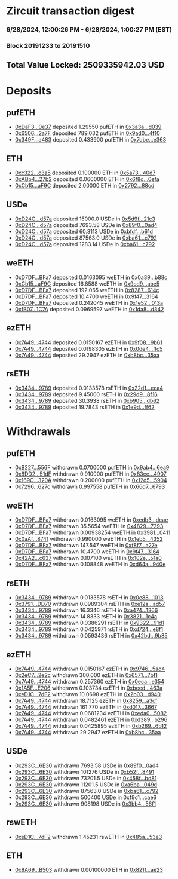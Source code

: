 # Zircuit transaction digest
### 6/28/2024, 12:00:26 PM - 6/28/2024, 1:00:27 PM (EST)
### Block 20191233 to 20191510

## Total Value Locked: 2509335942.03 USD

# Deposits
## pufETH
- [0xDaF3...0e37](https://etherscan.io/address/0xDaF319F9B32538bAAA8D141D122494c8631b0e37) deposited 1.29550 pufETH in [0x3a3a...d039](https://etherscan.io/tx/0xDaF319F9B32538bAAA8D141D122494c8631b0e37)
- [0x6506...2a7F](https://etherscan.io/address/0x6506d8097Ea88CCe217D7b4396eA58Ab9AF22a7F) deposited 789.032 pufETH in [0x9ad0...4f10](https://etherscan.io/tx/0x6506d8097Ea88CCe217D7b4396eA58Ab9AF22a7F)
- [0x349F...a483](https://etherscan.io/address/0x349F22494Ad7A85bd312a8856395791003D0a483) deposited 0.433900 pufETH in [0x7dbe...e363](https://etherscan.io/tx/0x349F22494Ad7A85bd312a8856395791003D0a483)
## ETH
- [0xc322...c3a5](https://etherscan.io/address/0xc322175FBcF334F015991A2a764C289062dcc3a5) deposited 0.100000 ETH in [0x5a73...40d7](https://etherscan.io/tx/0xc322175FBcF334F015991A2a764C289062dcc3a5)
- [0xABb4...27b2](https://etherscan.io/address/0xABb4C8A18B4f685a058B67f2a92E2e9222D627b2) deposited 0.0600000 ETH in [0x6f8d...0efa](https://etherscan.io/tx/0xABb4C8A18B4f685a058B67f2a92E2e9222D627b2)
- [0xCb15...aF9C](https://etherscan.io/address/0xCb15941180ED7CfF8B3547117eCA6b78cbdEaF9C) deposited 2.00000 ETH in [0x2792...88cd](https://etherscan.io/tx/0xCb15941180ED7CfF8B3547117eCA6b78cbdEaF9C)
## USDe
- [0xD24C...d57a](https://etherscan.io/address/0xD24Cfe2d0fa81369ca6291c28ac5426e16B6d57a) deposited 15000.0 USDe in [0x5d9f...21c3](https://etherscan.io/tx/0xD24Cfe2d0fa81369ca6291c28ac5426e16B6d57a)
- [0xD24C...d57a](https://etherscan.io/address/0xD24Cfe2d0fa81369ca6291c28ac5426e16B6d57a) deposited 7693.58 USDe in [0x89f0...0ad4](https://etherscan.io/tx/0xD24Cfe2d0fa81369ca6291c28ac5426e16B6d57a)
- [0xD24C...d57a](https://etherscan.io/address/0xD24Cfe2d0fa81369ca6291c28ac5426e16B6d57a) deposited 60.3113 USDe in [0xbfdf...b61d](https://etherscan.io/tx/0xD24Cfe2d0fa81369ca6291c28ac5426e16B6d57a)
- [0xD24C...d57a](https://etherscan.io/address/0xD24Cfe2d0fa81369ca6291c28ac5426e16B6d57a) deposited 87563.0 USDe in [0xba61...c792](https://etherscan.io/tx/0xD24Cfe2d0fa81369ca6291c28ac5426e16B6d57a)
- [0xD24C...d57a](https://etherscan.io/address/0xD24Cfe2d0fa81369ca6291c28ac5426e16B6d57a) deposited 1283.14 USDe in [0xba61...c792](https://etherscan.io/tx/0xD24Cfe2d0fa81369ca6291c28ac5426e16B6d57a)
## weETH
- [0xD7DF...BFa7](https://etherscan.io/address/0xD7DF7E085214743530afF339aFC420c7c720BFa7) deposited 0.0163095 weETH in [0x0a39...b88c](https://etherscan.io/tx/0xD7DF7E085214743530afF339aFC420c7c720BFa7)
- [0xCb15...aF9C](https://etherscan.io/address/0xCb15941180ED7CfF8B3547117eCA6b78cbdEaF9C) deposited 16.8588 weETH in [0x9cd9...abe5](https://etherscan.io/tx/0xCb15941180ED7CfF8B3547117eCA6b78cbdEaF9C)
- [0xD7DF...BFa7](https://etherscan.io/address/0xD7DF7E085214743530afF339aFC420c7c720BFa7) deposited 192.065 weETH in [0x8287...614c](https://etherscan.io/tx/0xD7DF7E085214743530afF339aFC420c7c720BFa7)
- [0xD7DF...BFa7](https://etherscan.io/address/0xD7DF7E085214743530afF339aFC420c7c720BFa7) deposited 10.4700 weETH in [0x9f47...3164](https://etherscan.io/tx/0xD7DF7E085214743530afF339aFC420c7c720BFa7)
- [0xD7DF...BFa7](https://etherscan.io/address/0xD7DF7E085214743530afF339aFC420c7c720BFa7) deposited 0.242045 weETH in [0x1e52...013a](https://etherscan.io/tx/0xD7DF7E085214743530afF339aFC420c7c720BFa7)
- [0xfB07...1C7A](https://etherscan.io/address/0xfB07D2bdef2Deb1eBeC001644b4732AB77281C7A) deposited 0.0969597 weETH in [0x1da8...d342](https://etherscan.io/tx/0xfB07D2bdef2Deb1eBeC001644b4732AB77281C7A)
## ezETH
- [0x7A49...4744](https://etherscan.io/address/0x7A493Be5c2ce014cD049Bf178a1ac0Db1B434744) deposited 0.0150167 ezETH in [0x9f08...9b61](https://etherscan.io/tx/0x7A493Be5c2ce014cD049Bf178a1ac0Db1B434744)
- [0x7A49...4744](https://etherscan.io/address/0x7A493Be5c2ce014cD049Bf178a1ac0Db1B434744) deposited 0.0198305 ezETH in [0x0de4...ffc5](https://etherscan.io/tx/0x7A493Be5c2ce014cD049Bf178a1ac0Db1B434744)
- [0x7A49...4744](https://etherscan.io/address/0x7A493Be5c2ce014cD049Bf178a1ac0Db1B434744) deposited 29.2947 ezETH in [0xb8bc...35aa](https://etherscan.io/tx/0x7A493Be5c2ce014cD049Bf178a1ac0Db1B434744)
## rsETH
- [0x3434...9789](https://etherscan.io/address/0x34349c5569e7B846c3558961552D2202760A9789) deposited 0.0133578 rsETH in [0x22d1...eca4](https://etherscan.io/tx/0x34349c5569e7B846c3558961552D2202760A9789)
- [0x3434...9789](https://etherscan.io/address/0x34349c5569e7B846c3558961552D2202760A9789) deposited 9.45000 rsETH in [0x29d9...8f16](https://etherscan.io/tx/0x34349c5569e7B846c3558961552D2202760A9789)
- [0x3434...9789](https://etherscan.io/address/0x34349c5569e7B846c3558961552D2202760A9789) deposited 30.3938 rsETH in [0xb905...db62](https://etherscan.io/tx/0x34349c5569e7B846c3558961552D2202760A9789)
- [0x3434...9789](https://etherscan.io/address/0x34349c5569e7B846c3558961552D2202760A9789) deposited 19.7843 rsETH in [0x1e9d...ff62](https://etherscan.io/tx/0x34349c5569e7B846c3558961552D2202760A9789)
# Withdrawals
## pufETH
- [0xB227...556F](https://etherscan.io/address/0xB2271a6042d89CC5EfB30E5d6e4CDD9c7ed8556F) withdrawn 0.0700000 pufETH in [0x9ab4...6ea9](https://etherscan.io/tx/0xB2271a6042d89CC5EfB30E5d6e4CDD9c7ed8556F)
- [0x8DD2...51dF](https://etherscan.io/address/0x8DD2aF353Ed87c0AE4F862D9acF88A141bBa51dF) withdrawn 0.910000 pufETH in [0x83ce...4907](https://etherscan.io/tx/0x8DD2aF353Ed87c0AE4F862D9acF88A141bBa51dF)
- [0x169C...320A](https://etherscan.io/address/0x169C9EE7C2684E6Be5B87C0854f0CB3c600F320A) withdrawn 0.200000 pufETH in [0x12d5...5904](https://etherscan.io/tx/0x169C9EE7C2684E6Be5B87C0854f0CB3c600F320A)
- [0x7296...627c](https://etherscan.io/address/0x72966f21A6aDffe8CB836b0A2EdF1c256B1D627c) withdrawn 0.997558 pufETH in [0x66d7...6793](https://etherscan.io/tx/0x72966f21A6aDffe8CB836b0A2EdF1c256B1D627c)
## weETH
- [0xD7DF...BFa7](https://etherscan.io/address/0xD7DF7E085214743530afF339aFC420c7c720BFa7) withdrawn 0.0163095 weETH in [0xedb3...dcae](https://etherscan.io/tx/0xD7DF7E085214743530afF339aFC420c7c720BFa7)
- [0xD7DF...BFa7](https://etherscan.io/address/0xD7DF7E085214743530afF339aFC420c7c720BFa7) withdrawn 35.5654 weETH in [0x4829...7293](https://etherscan.io/tx/0xD7DF7E085214743530afF339aFC420c7c720BFa7)
- [0xD7DF...BFa7](https://etherscan.io/address/0xD7DF7E085214743530afF339aFC420c7c720BFa7) withdrawn 0.00938254 weETH in [0x3981...0411](https://etherscan.io/tx/0xD7DF7E085214743530afF339aFC420c7c720BFa7)
- [0x0aAf...8741](https://etherscan.io/address/0x0aAfE3568C31184cfe883Cb664dD677Add6b8741) withdrawn 0.990000 weETH in [0x1eb5...4352](https://etherscan.io/tx/0x0aAfE3568C31184cfe883Cb664dD677Add6b8741)
- [0xD7DF...BFa7](https://etherscan.io/address/0xD7DF7E085214743530afF339aFC420c7c720BFa7) withdrawn 147.547 weETH in [0xf8f7...a27e](https://etherscan.io/tx/0xD7DF7E085214743530afF339aFC420c7c720BFa7)
- [0xD7DF...BFa7](https://etherscan.io/address/0xD7DF7E085214743530afF339aFC420c7c720BFa7) withdrawn 10.4700 weETH in [0x9f47...3164](https://etherscan.io/tx/0xD7DF7E085214743530afF339aFC420c7c720BFa7)
- [0x42A2...c637](https://etherscan.io/address/0x42A22772deC0cAe3B30658fB880f9Cd07397c637) withdrawn 0.107100 weETH in [0x102e...51a0](https://etherscan.io/tx/0x42A22772deC0cAe3B30658fB880f9Cd07397c637)
- [0xD7DF...BFa7](https://etherscan.io/address/0xD7DF7E085214743530afF339aFC420c7c720BFa7) withdrawn 0.108848 weETH in [0xd64a...940e](https://etherscan.io/tx/0xD7DF7E085214743530afF339aFC420c7c720BFa7)
## rsETH
- [0x3434...9789](https://etherscan.io/address/0x34349c5569e7B846c3558961552D2202760A9789) withdrawn 0.0133578 rsETH in [0x0e88...1013](https://etherscan.io/tx/0x34349c5569e7B846c3558961552D2202760A9789)
- [0x3791...DD70](https://etherscan.io/address/0x3791d3B0b48AEc6937dDD76E760339e19da2DD70) withdrawn 0.0989304 rsETH in [0xe12a...ad57](https://etherscan.io/tx/0x3791d3B0b48AEc6937dDD76E760339e19da2DD70)
- [0x3434...9789](https://etherscan.io/address/0x34349c5569e7B846c3558961552D2202760A9789) withdrawn 16.3346 rsETH in [0xa474...1366](https://etherscan.io/tx/0x34349c5569e7B846c3558961552D2202760A9789)
- [0x3434...9789](https://etherscan.io/address/0x34349c5569e7B846c3558961552D2202760A9789) withdrawn 14.8333 rsETH in [0x3821...1c4a](https://etherscan.io/tx/0x34349c5569e7B846c3558961552D2202760A9789)
- [0x3434...9789](https://etherscan.io/address/0x34349c5569e7B846c3558961552D2202760A9789) withdrawn 0.0386291 rsETH in [0x9322...91d1](https://etherscan.io/tx/0x34349c5569e7B846c3558961552D2202760A9789)
- [0x3434...9789](https://etherscan.io/address/0x34349c5569e7B846c3558961552D2202760A9789) withdrawn 0.0425971 rsETH in [0xd724...e8f1](https://etherscan.io/tx/0x34349c5569e7B846c3558961552D2202760A9789)
- [0x3434...9789](https://etherscan.io/address/0x34349c5569e7B846c3558961552D2202760A9789) withdrawn 0.0593436 rsETH in [0x42bd...9b85](https://etherscan.io/tx/0x34349c5569e7B846c3558961552D2202760A9789)
## ezETH
- [0x7A49...4744](https://etherscan.io/address/0x7A493Be5c2ce014cD049Bf178a1ac0Db1B434744) withdrawn 0.0150167 ezETH in [0x9746...5ad4](https://etherscan.io/tx/0x7A493Be5c2ce014cD049Bf178a1ac0Db1B434744)
- [0x2eC7...2e2c](https://etherscan.io/address/0x2eC7089E6E31250bFf9811a1729c5C84D6792e2c) withdrawn 300.000 ezETH in [0x6571...7bf1](https://etherscan.io/tx/0x2eC7089E6E31250bFf9811a1729c5C84D6792e2c)
- [0x7A49...4744](https://etherscan.io/address/0x7A493Be5c2ce014cD049Bf178a1ac0Db1B434744) withdrawn 0.257360 ezETH in [0x0eca...e354](https://etherscan.io/tx/0x7A493Be5c2ce014cD049Bf178a1ac0Db1B434744)
- [0x1A5F...E206](https://etherscan.io/address/0x1A5F6f16B81627fF22C36614D7ba59A4EFC2E206) withdrawn 0.103734 ezETH in [0xbeed...463a](https://etherscan.io/tx/0x1A5F6f16B81627fF22C36614D7ba59A4EFC2E206)
- [0xeD1C...7dF2](https://etherscan.io/address/0xeD1C3A1c023C2904aD5BabA5a3fa9F24EF747dF2) withdrawn 10.0698 ezETH in [0x2b03...d940](https://etherscan.io/tx/0xeD1C3A1c023C2904aD5BabA5a3fa9F24EF747dF2)
- [0x7A49...4744](https://etherscan.io/address/0x7A493Be5c2ce014cD049Bf178a1ac0Db1B434744) withdrawn 18.7125 ezETH in [0x8259...a3cf](https://etherscan.io/tx/0x7A493Be5c2ce014cD049Bf178a1ac0Db1B434744)
- [0x7A49...4744](https://etherscan.io/address/0x7A493Be5c2ce014cD049Bf178a1ac0Db1B434744) withdrawn 161.770 ezETH in [0xd017...3667](https://etherscan.io/tx/0x7A493Be5c2ce014cD049Bf178a1ac0Db1B434744)
- [0x7A49...4744](https://etherscan.io/address/0x7A493Be5c2ce014cD049Bf178a1ac0Db1B434744) withdrawn 0.0681234 ezETH in [0xeda0...5082](https://etherscan.io/tx/0x7A493Be5c2ce014cD049Bf178a1ac0Db1B434744)
- [0x7A49...4744](https://etherscan.io/address/0x7A493Be5c2ce014cD049Bf178a1ac0Db1B434744) withdrawn 0.0482461 ezETH in [0xd389...b296](https://etherscan.io/tx/0x7A493Be5c2ce014cD049Bf178a1ac0Db1B434744)
- [0x7A49...4744](https://etherscan.io/address/0x7A493Be5c2ce014cD049Bf178a1ac0Db1B434744) withdrawn 0.0425895 ezETH in [0xb269...6b12](https://etherscan.io/tx/0x7A493Be5c2ce014cD049Bf178a1ac0Db1B434744)
- [0x7A49...4744](https://etherscan.io/address/0x7A493Be5c2ce014cD049Bf178a1ac0Db1B434744) withdrawn 29.2947 ezETH in [0xb8bc...35aa](https://etherscan.io/tx/0x7A493Be5c2ce014cD049Bf178a1ac0Db1B434744)
## USDe
- [0x293C...6E30](https://etherscan.io/address/0x293C6937D8D82e05B01335F7B33FBA0c8e256E30) withdrawn 7693.58 USDe in [0x89f0...0ad4](https://etherscan.io/tx/0x293C6937D8D82e05B01335F7B33FBA0c8e256E30)
- [0x293C...6E30](https://etherscan.io/address/0x293C6937D8D82e05B01335F7B33FBA0c8e256E30) withdrawn 101276 USDe in [0xb52f...8491](https://etherscan.io/tx/0x293C6937D8D82e05B01335F7B33FBA0c8e256E30)
- [0x293C...6E30](https://etherscan.io/address/0x293C6937D8D82e05B01335F7B33FBA0c8e256E30) withdrawn 73201.5 USDe in [0x458f...bd81](https://etherscan.io/tx/0x293C6937D8D82e05B01335F7B33FBA0c8e256E30)
- [0x293C...6E30](https://etherscan.io/address/0x293C6937D8D82e05B01335F7B33FBA0c8e256E30) withdrawn 11201.5 USDe in [0xa6ba...049d](https://etherscan.io/tx/0x293C6937D8D82e05B01335F7B33FBA0c8e256E30)
- [0x293C...6E30](https://etherscan.io/address/0x293C6937D8D82e05B01335F7B33FBA0c8e256E30) withdrawn 87563.0 USDe in [0xba61...c792](https://etherscan.io/tx/0x293C6937D8D82e05B01335F7B33FBA0c8e256E30)
- [0x293C...6E30](https://etherscan.io/address/0x293C6937D8D82e05B01335F7B33FBA0c8e256E30) withdrawn 500400 USDe in [0xf9c1...cae6](https://etherscan.io/tx/0x293C6937D8D82e05B01335F7B33FBA0c8e256E30)
- [0x293C...6E30](https://etherscan.io/address/0x293C6937D8D82e05B01335F7B33FBA0c8e256E30) withdrawn 908198 USDe in [0x3bb4...56f1](https://etherscan.io/tx/0x293C6937D8D82e05B01335F7B33FBA0c8e256E30)
## rswETH
- [0xeD1C...7dF2](https://etherscan.io/address/0xeD1C3A1c023C2904aD5BabA5a3fa9F24EF747dF2) withdrawn 1.45231 rswETH in [0x485a...53e3](https://etherscan.io/tx/0xeD1C3A1c023C2904aD5BabA5a3fa9F24EF747dF2)
## ETH
- [0x8A69...B503](https://etherscan.io/address/0x8A691592FA14774A3D978E751794F7F863E0B503) withdrawn 0.00100000 ETH in [0x821f...ae23](https://etherscan.io/tx/0x8A691592FA14774A3D978E751794F7F863E0B503)
